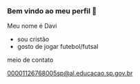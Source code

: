 ### Bem vindo ao meu perfil 🎸

Meu nome é Davi 

- sou cristão
- gosto de jogar futebol/futsal

meio de contato

00001126768005sp@al.educacao.sp.gov.br 
  
